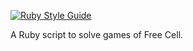 [![Ruby Style Guide](https://img.shields.io/badge/code_style-rubocop-brightgreen.svg)](https://github.com/rubocop/rubocop)

A Ruby script to solve games of Free Cell.
